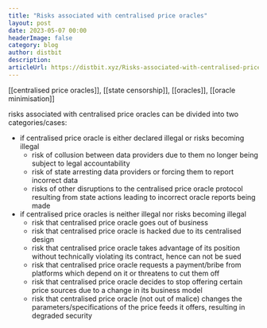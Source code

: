 ```yaml
---
title: "Risks associated with centralised price oracles"
layout: post
date: 2023-05-07 00:00
headerImage: false
category: blog
author: distbit
description: 
articleUrl: https://distbit.xyz/Risks-associated-with-centralised-price-oracles
---
```


[[centralised price oracles]], [[state censorship]], [[oracles]], [[oracle minimisation]]


risks associated with centralised price oracles can be divided into two categories/cases:

- if centralised price oracle is either declared illegal or risks becoming illegal
	- risk of collusion between data providers due to them no longer being subject to legal accountability
	- risk of state arresting data providers or forcing them to report incorrect data
	- risks of other disruptions to the centralised price oracle protocol resulting from state actions leading to incorrect oracle reports being made 
- if centralised price oracles is neither illegal nor risks becoming illegal 
	- risk that centralised price oracle goes out of business
	- risk that centralised price oracle is hacked due to its centralised design
	- risk that centralised price oracle takes advantage of its position without technically violating its contract, hence can not be sued
	- risk that centralised price oracle requests a payment/bribe from platforms which depend on it or threatens to cut them off
	- risk that centralised price oracle decides to stop offering certain price sources due to a change in its business model
	- risk that centralised price oracle (not out of malice) changes the parameters/specifications of the price feeds it offers, resulting in degraded security